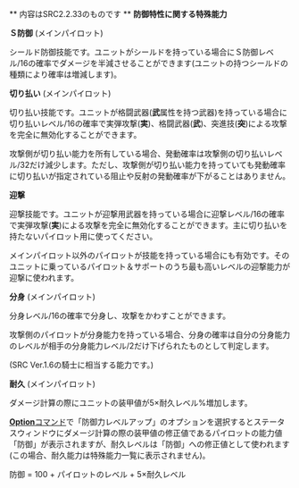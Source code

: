 ** 内容はSRC2.2.33のものです **
**防御特性に関する特殊能力**

**Ｓ防御** (メインパイロット)

シールド防御技能です。ユニットがシールドを持っている場合にＳ防御レベル/16の確率でダメージを半減させることができます(ユニットの持つシールドの種類により確率は増減します)。

**切り払い** (メインパイロット)

切り払い技能です。ユニットが格闘武器(**武**属性を持つ武器)を持っている場合に切り払いレベル/16の確率で実弾攻撃(**実**)、格闘武器(**武**)、突進技(**突**)による攻撃を完全に無効化することができます。

攻撃側が切り払い能力を所有している場合、発動確率は攻撃側の切り払いレベル/32だけ減少します。ただし、攻撃側が切り払い能力を持っていても発動確率に切り払いが指定されている阻止や反射の発動確率が下がることはありません。

**迎撃**

迎撃技能です。ユニットが迎撃用武器を持っている場合に迎撃レベル/16の確率で実弾攻撃(**実**)による攻撃を完全に無効化することができます。主に切り払いを持たないパイロット用に使ってください。

メインパイロット以外のパイロットが技能を持っている場合にも有効です。そのユニットに乗っているパイロット＆サポートのうち最も高いレベルの迎撃能力が迎撃に使われます。

**分身** (メインパイロット)

分身レベル/16の確率で分身し、攻撃をかわすことができます。

攻撃側のパイロットが分身能力を持っている場合、分身の確率は自分の分身能力のレベルが相手の分身能力レベル/2だけ下げられたものとして判定します。

(SRC Ver.1.6の騎士に相当する能力です。)

**耐久** (メインパイロット)

ダメージ計算の際にユニットの装甲値が5×耐久レベル%増加します。

[**Option**コマンド](Optionコマンド.md)で「防御力レベルアップ」のオプションを選択するとステータスウィンドウにダメージ計算の際の装甲値の修正値であるパイロットの能力値「防御」が表示されますが、耐久レベルは「防御」への修正値として使われます(この場合、耐久能力は特殊能力一覧に表示されません)。

防御 = 100 + パイロットのレベル + 5×耐久レベル
